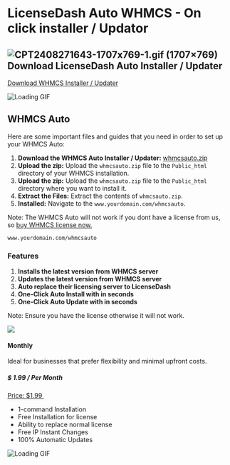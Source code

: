 LicenseDash Auto WHMCS - On click installer / Updator
=====================================================
![CPT2408271643-1707x769-1.gif (1707×769)](https://licensedash.com/wp-content/uploads/2024/08/CPT2408271643-1707x769-1.gif)
Download LicenseDash Auto Installer / Updater
---------------------------------------------

[Download WHMCS Installer / Updater](https://api.licensedash.com/whmcs/whmcsauto.zip)

![Loading GIF](https://docs.licensedash.com/assets/img/CPT2408271643-1707x769.gif)

WHMCS Auto
----------

Here are some important files and guides that you need in order to set up your WHMCS Auto:

1.  **Download the WHMCS Auto Installer / Updater:** [whmcsauto.zip](http://api.licensedash.com/whmcs/whmcsauto.zip)
2.  **Upload the zip:** Upload the `whmcsauto.zip` file to the `Public_html` directory of your WHMCS installation.
3.  **Upload the zip:** Upload the `whmcsauto.zip` file to the `Public_html` directory where you want to install it.
4.  **Extract the Files:** Extract the contents of `whmcsauto.zip`.
5.  **Installed:** Navigate to the `www.yourdomain.com/whmcsauto`.

Note: The WHMCS Auto will not work if you dont have a license from us, so [buy WHMCS license now.](https://licensedash.com/whmcs-cheap-licenses/)

```
www.yourdomain.com/whmcsauto

```

### Features

1.  **Installs the latest version from WHMCS server**
2.  **Updates the latest version from WHMCS server**
3.  **Auto replace their licensing server to LicenseDash**
4.  **One-Click Auto Install with in seconds**
5.  **One-Click Auto Update with in seconds**

Note: Ensure you have the license otherwise it will not work.

![](https://licensedash.com/wp-content/uploads/2024/06/WHMCS.png)

#### Monthly

Ideal for businesses that prefer flexibility and minimal upfront costs.

##### $ 1.99 / Per Month

[Price: $1.99 ](https://manage.licensedash.com/cart.php?a=add&pid=18)

-   1-command Installation
-   Free Installation for license
-   Ability to replace normal license
-   Free IP Instant Changes
-   100% Automatic Updates

![Loading GIF](https://docs.licensedash.com/assets/img/CPT2408271719-1707x785.gif)
